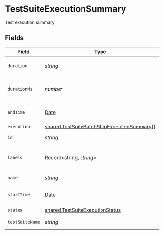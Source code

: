 # TestSuiteExecutionSummary

Test execution summary


## Fields

| Field                                                                                                    | Type                                                                                                     | Required                                                                                                 | Description                                                                                              | Example                                                                                                  |
| -------------------------------------------------------------------------------------------------------- | -------------------------------------------------------------------------------------------------------- | -------------------------------------------------------------------------------------------------------- | -------------------------------------------------------------------------------------------------------- | -------------------------------------------------------------------------------------------------------- |
| `duration`                                                                                               | *string*                                                                                                 | :heavy_minus_sign:                                                                                       | test suite execution duration                                                                            | 00:00:09                                                                                                 |
| `durationMs`                                                                                             | *number*                                                                                                 | :heavy_minus_sign:                                                                                       | test suite execution duration in ms                                                                      | 9009                                                                                                     |
| `endTime`                                                                                                | [Date](https://developer.mozilla.org/en-US/docs/Web/JavaScript/Reference/Global_Objects/Date)            | :heavy_minus_sign:                                                                                       | test suite execution end time                                                                            |                                                                                                          |
| `execution`                                                                                              | [shared.TestSuiteBatchStepExecutionSummary](../../models/shared/testsuitebatchstepexecutionsummary.md)[] | :heavy_minus_sign:                                                                                       | N/A                                                                                                      |                                                                                                          |
| `id`                                                                                                     | *string*                                                                                                 | :heavy_check_mark:                                                                                       | execution id                                                                                             | 62f395e004109209b50edfc1                                                                                 |
| `labels`                                                                                                 | Record<string, *string*>                                                                                 | :heavy_minus_sign:                                                                                       | test suite and execution labels                                                                          | [object Object]                                                                                          |
| `name`                                                                                                   | *string*                                                                                                 | :heavy_check_mark:                                                                                       | execution name                                                                                           | test-suite1.needlessly-sweet-imp                                                                         |
| `startTime`                                                                                              | [Date](https://developer.mozilla.org/en-US/docs/Web/JavaScript/Reference/Global_Objects/Date)            | :heavy_minus_sign:                                                                                       | test suite execution start time                                                                          |                                                                                                          |
| `status`                                                                                                 | [shared.TestSuiteExecutionStatus](../../models/shared/testsuiteexecutionstatus.md)                       | :heavy_check_mark:                                                                                       | N/A                                                                                                      |                                                                                                          |
| `testSuiteName`                                                                                          | *string*                                                                                                 | :heavy_check_mark:                                                                                       | name of the test suite                                                                                   | test-suite1                                                                                              |